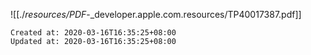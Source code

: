 
![[./_resources/PDF_-_developer.apple.com.resources/TP40017387.pdf]]

    Created at: 2020-03-16T16:35:25+08:00
    Updated at: 2020-03-16T16:35:25+08:00

